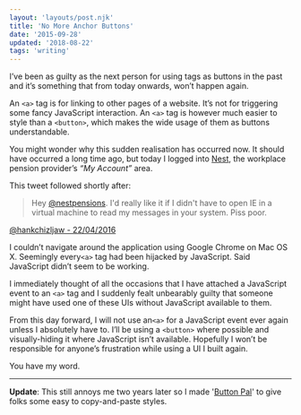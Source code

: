 ```yaml
---
layout: 'layouts/post.njk'
title: 'No More Anchor Buttons'
date: '2015-09-28'
updated: '2018-08-22'
tags: 'writing'
---
```


I’ve been as guilty as the next person for using **<a>** tags as buttons in the past and it’s something that from today onwards, won’t happen again.

An `<a>` tag is for linking to other pages of a website. It’s not for triggering some fancy JavaScript interaction. An `<a>` tag is however much easier to style than a `<button>`, which makes the wide usage of them as buttons understandable.

You might wonder why this sudden realisation has occurred now. It should have occurred a long time ago, but today I logged into [Nest](http://www.nestpensions.org.uk/), the workplace pension provider’s _“My Account”_ area.

This tweet followed shortly after:

> Hey [@nestpensions](http://twitter.com/nestpensions). I'd really like it if I didn't have to open IE in a virtual machine to read my messages in your system. Piss poor.

[@hankchizljaw - 22/04/2016](https://twitter.com/hankchizljaw/status/723432918551388161)

I couldn’t navigate around the application using Google Chrome on Mac OS X. Seemingly every`<a>` tag had been hijacked by JavaScript. Said JavaScript didn’t seem to be working.

I immediately thought of all the occasions that I have attached a JavaScript event to an `<a>` tag and I suddenly fealt unbearably guilty that someone might have used one of these UIs without JavaScript available to them.

From this day forward, I will not use an`<a>` for a JavaScript event ever again unless I absolutely have to. I’ll be using a `<button>` where possible and visually-hiding it where JavaScript isn’t available. Hopefully I won’t be responsible for anyone’s frustration while using a UI I built again.

You have my word.

---

**Update**: This still annoys me two years later so I made '[Button Pal](https://codepen.io/hankchizljaw/details/Vxpjvo/)' to give folks some easy to copy-and-paste styles.
